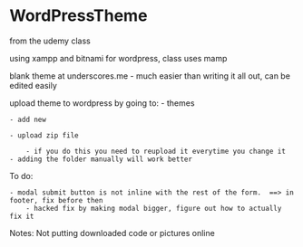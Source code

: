 # WordPressTheme

from the udemy class

using xampp and bitnami for wordpress, class uses mamp

blank theme at underscores.me
	 - much easier than writing it all out, can be edited easily

upload theme to wordpress by going to:
	- themes
	
	- add new
		
	- upload zip file
			
		- if you do this you need to reupload it everytime you change it
	- adding the folder manually will work better

To do: 

	
	- modal submit button is not inline with the rest of the form.  ==> in footer, fix before then
		- hacked fix by making modal bigger, figure out how to actually fix it
		

Notes:
Not putting downloaded code or pictures online
